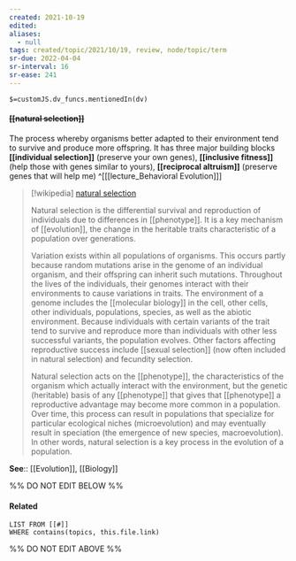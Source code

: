```yaml
---
created: 2021-10-19
edited: 
aliases:
  - null
tags: created/topic/2021/10/19, review, node/topic/term
sr-due: 2022-04-04
sr-interval: 16
sr-ease: 241
---
```

`$=customJS.dv_funcs.mentionedIn(dv)`

#### <s class="topic-title">[[natural selection]]</s>

The process whereby organisms better adapted to their environment tend to survive and produce more offspring. It has three major building blocks **[[individual selection]]** (preserve your own genes), **[[inclusive fitness]]** (help those with genes similar to yours), **[[reciprocal altruism]]** (preserve genes that will help me)
^[[[lecture_Behavioral Evolution]]]
 

> [!wikipedia] [natural selection](https://en.wikipedia.org/wiki/Natural%20selection)
> 
> Natural selection is the differential survival and reproduction of individuals due to differences in [[phenotype]]. It is a key mechanism of [[evolution]], the change in the heritable traits characteristic of a population over generations. 
> 
> Variation exists within all populations of organisms. This occurs partly because random mutations arise in the genome of an individual organism, and their offspring can inherit such mutations. Throughout the lives of the individuals, their genomes interact with their environments to cause variations in traits. The environment of a genome includes the [[molecular biology]] in the cell, other cells, other individuals, populations, species, as well as the abiotic environment. Because individuals with certain variants of the trait tend to survive and reproduce more than individuals with other less successful variants, the population evolves. Other factors affecting reproductive success include [[sexual selection]] (now often included in natural selection) and fecundity selection.
> 
> Natural selection acts on the [[phenotype]], the characteristics of the organism which actually interact with the environment, but the genetic (heritable) basis of any [[phenotype]] that gives that [[phenotype]] a reproductive advantage may become more common in a population. Over time, this process can result in populations that specialize for particular ecological niches (microevolution) and may eventually result in speciation  (the emergence of new species, macroevolution). In other words, natural selection is a key process in the evolution of a population.
> 

**See**:: [[Evolution]], [[Biology]]

%% DO NOT EDIT BELOW %%
#### Related 
```dataview
LIST FROM [[#]]
WHERE contains(topics, this.file.link)
```
%% DO NOT EDIT ABOVE %%